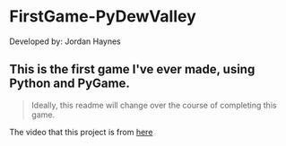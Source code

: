 # FirstGame-PyDewValley
Developed by: Jordan Haynes
## This is the first game I've ever made, using Python and PyGame.

 > Ideally, this readme will change over the course of completing this game.
 
 The video that this project is from [here](https://youtu.be/R9apl6B_ZgI?si=wlM0DCXSS5YhXY2b)
